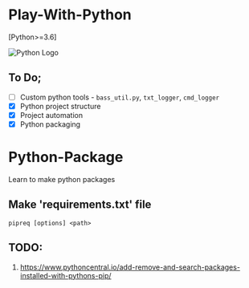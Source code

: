 # Play-With-Python 

[Python>=3.6]

![](https://www.perforce.com/sites/default/files/images/blog/python-logo_400x400_2.jpg "Python Logo")

## To Do;
- [ ] Custom python tools - `bass_util.py`, `txt_logger`, `cmd_logger`
- [x] Python project structure
- [x] Project automation
- [x] Python packaging

# Python-Package
Learn to make python packages

## Make 'requirements.txt' file
``pipreq [options] <path>``

## TODO:
1. https://www.pythoncentral.io/add-remove-and-search-packages-installed-with-pythons-pip/
